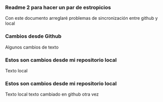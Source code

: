 ### Readme 2 para hacer un par de estropicios
Con este documento arreglaré problemas de sincronización entre github y local

### Cambios desde Github
Algunos cambios de texto
### Estos son cambios desde mi repositorio local
Texto local
### Estos son cambios desde mi repositorio local
Texto local
texto cambiado en github otra vez
